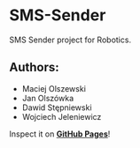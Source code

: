 # SMS-Sender
SMS Sender project for Robotics.

## Authors:
  - Maciej Olszewski
  - Jan Olszówka
  - Dawid Stępniewski
  - Wojciech Jeleniewicz

Inspect it on [**GitHub Pages**](https://machofvmaciek.github.io/sms_sender.html)!

